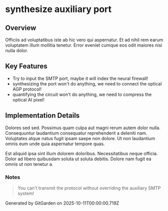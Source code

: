 # synthesize auxiliary port

## Overview
Officiis ad voluptatibus iste ab hic vero qui aspernatur. Et ad nihil rem earum voluptatem illum mollitia tenetur. Error eveniet cumque eos odit maiores nisi nulla dolor.

## Key Features
- Try to input the SMTP port, maybe it will index the neural firewall!
- synthesizing the port won't do anything, we need to connect the optical AGP protocol!
- quantifying the circuit won't do anything, we need to compress the optical AI pixel!

## Implementation Details
Dolores sed sed. Possimus quam culpa aut magni rerum autem dolor nulla. Consequuntur laudantium consequatur reprehenderit a deleniti nam. Voluptates atque natus fugit ipsam saepe non dolore. Ut non laudantium omnis eum unde quia aspernatur tempore quas.
 Est aliquid ipsa sint illum dolorem doloribus. Necessitatibus neque officia. Dolor ad libero quibusdam soluta ut soluta debitis. Dolore nam fugit ea omnis ut non tenetur a.

### Notes
> You can't transmit the protocol without overriding the auxiliary SMTP system!

Generated by GitGarden on 2025-10-11T00:00:00.719Z
